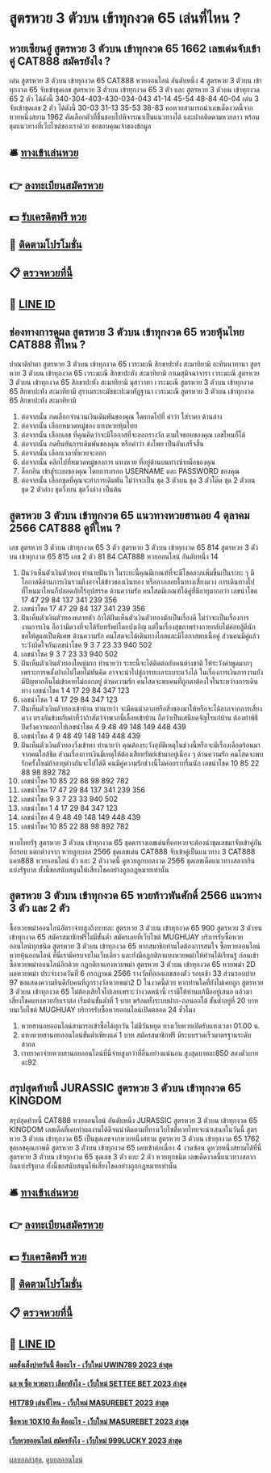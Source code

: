 # สูตรหวย 3 ตัวบน เข้าทุกงวด 65 เล่นที่ไหน ?
## หวยเซียนอู๋ สูตรหวย 3 ตัวบน เข้าทุกงวด 65 1662 เลขเด่นจับเข้าคู่ CAT888 สมัครยังไง ?
เด่น สูตรหวย 3 ตัวบน เข้าทุกงวด 65 CAT888 หวยออนไลน์ อันดับหนึ่ง 4 สูตรหวย 3 ตัวบน เข้าทุกงวด 65 จับเข้าชุดเลข สูตรหวย 3 ตัวบน เข้าทุกงวด 65 3 ตัว และ สูตรหวย 3 ตัวบน เข้าทุกงวด 65 2 ตัว ได้ดังนี้
340-304-403-430-034-043
41-14
45-54
48-84
40-04
เด่น 3 จับเข้าชุดเลข 2 ตัว ได้ดังนี้
30-03
31-13
35-53
38-83
คอหวยสามารถนำเลขเด็ดงวดนี้จากหวยหนึ่งสยาม 1962 คัดเลือกตัวที่ชื่นชอบไปพิจารณาเป็นแนวทางได้ และฝากติดตามหวยลาว พร้อมชุดแนวทางที่เว็บไซต์ของเราด้วย
ขอขอบคุณเจ้าของข้อมูล


## 🛎 [ทางเข้าเล่นหวย](https://bit.ly/3BG5bNw)
## 👉 [ลงทะเบียนสมัครหวย](https://bit.ly/3BG5bNw)
## 💵 [รับเครดิตฟรี หวย](https://bit.ly/3C3mvgS)
## 👑 [ติดตามโปรโมชั่น](https://bit.ly/3C3mvgS)
## 📋 [ตรวจหวยที่นี้](https://bit.ly/3C3mvgS)
## 📱 [LINE ID](https://bit.ly/3C3mvgS)

## ช่องทางการดูผล สูตรหวย 3 ตัวบน เข้าทุกงวด 65 หวยหุ้นไทย CAT888 ที่ไหน ?
ปาณาติปาตา สูตรหวย 3 ตัวบน เข้าทุกงวด 65 เวระมะณี สิกขาปะทัง สะมาทิยามิ
อะทินนาทานา สูตรหวย 3 ตัวบน เข้าทุกงวด 65 เวระมะณี สิกขาปะทัง สะมาทิยามิ
กาเมสุมิจฉาจารา เวระมะณี สูตรหวย 3 ตัวบน เข้าทุกงวด 65 สิกขาปะทัง สะมาทิยามิ
มุสาวาทา เวระมะณี สูตรหวย 3 ตัวบน เข้าทุกงวด 65 สิกขาปะทัง สะมาทิยามิ
สุราเมระยะมัชชะปะมาทัฏฐานา เวระมะณี สูตรหวย 3 ตัวบน เข้าทุกงวด 65 สิกขาปะทัง สะมาทิยามิ
1. ต่อจากนั้น กดเลือกจำนวนเงินเดิมพันของคุณ โดยกดไปที่ คำว่า ใส่ราคา ด้านล่าง
2. ต่อจากนั้น เลือกหมวดหมู่ของ แทงหวยหุ้นไทย
3. ต่อจากนั้น เลือกเลข ที่คุณคิดว่าจะมีโอกาสที่จะออกรางวัล ตามใจชอบของคุณ เลขไหนก็ได้
4. ต่อจากนั้น กดยืนยันการเดิมพันของคุณ หรือคำว่า ส่งโพย เป็นอันเสร็จสิ้น
5. ต่อจากนั้น เลือกเวลาที่หวยจะออก
6. ต่อจากนั้น คลิกไปที่หมวดหมู่ของการ แทงหวย ที่อยู่ด้านบนทางซ้ายมือของคุณ
7. ล็อกอิน เข้าสู่ระบบของคุณ โดยการกรอก USERNAME และ PASSWORD ของคุณ
8. ต่อจากนั้น เลือกชุดที่คุณจะทำการเดิมพัน ไม่ว่าจะเป็น ชุด 3 ตัวบน ชุด 3 ตัวโต๊ด ชุด 2 ตัวบน ชุด 2 ตัวล่าง ชุดวิ่งบน ชุดวิ่งล่าง เป็นต้น

## สูตรหวย 3 ตัวบน เข้าทุกงวด 65 แนวทางหวยฮานอย 4 ตุลาคม 2566 CAT888 ดูที่ไหน ?
เลข สูตรหวย 3 ตัวบน เข้าทุกงวด 65 3 ตัว สูตรหวย 3 ตัวบน เข้าทุกงวด 65 814 สูตรหวย 3 ตัวบน เข้าทุกงวด 65 815
เลข 2 ตัว 81 84 CAT888 หวยออนไลน์ อันดับหนึ่ง 14
1. ฝันว่าเห็นตัวเงินตัวทอง ทำนายฝันว่า ในระยะนี้คุณมีเกณฑ์ที่จะมีโชคลาภเพิ่มขึ้นเป็นระยะ ๆ มีโอกาสดีด้านการเงินรวมถึงอาจได้ข้าวของเงินทอง หรือลาภลอยในทางเสี่ยงดวง การเดินทางไปที่ไหนมาไหนก็ปลอดภัยไร้อุปสรรค ด้านความรัก คนโสดมีเกณฑ์ได้คู่ที่มีอายุมากกว่า เลขนำโชค 17 47 29 84 137 341 239 356
2. เลขนำโชค 17 47 29 84 137 341 239 356
3. ฝันเห็นตัวเงินตัวทองหลายตัว ถ้าได้ฝันเห็นตัวเงินตัวทองมักเป็นเรื่องดี ไม่ว่าจะเป็นเรื่องการงานการเงิน ถือว่ามีดวงที่จะได้รับทรัพย์โดยบังเอิญ แต่ในเรื่องสุขภาพร่างกายกลับไม่ค่อยสู้ดีนัก ขอให้ดูแลเป็นพิเศษ ด้านความรัก คนโสดจะได้เดินทางไกลและมีโอกาสพบเนื้อคู่ ส่วนคนมีคู่แล้วระวังผิดใจกันเลขนำโชค 9 3 7 23 33 940 502
4. เลขนำโชค 9 3 7 23 33 940 502
5. ฝันเห็นตัวเงินตัวทองใหญ่มาก ทำนายว่า ระยะนี้จะได้ติดต่อกับคนต่างชาติ ให้ระวังคำพูดมากๆเพราะการพลั้งปากไปโดยไม่ทันคิด อาจจะนำไปสู่การทะเลาะเบาะแว้งได้ ในเรื่องการเงินการงานยังมีปัญหากลืนไม่เข้าคายไม่ออกอยู่ ด้านความรัก คนโสดจะพบคนที่ถูกตาต้องใจในระหว่างการเดินทาง เลขนำโชค 1 4 17 29 84 347 123
6. เลขนำโชค 1 4 17 29 84 347 123
7. ฝันเห็นตัวเงินตัวทองเข้าบ้าน ทำนายว่า จะมีคนนำลาภหรือสิ่งของมาให้หรือจะได้ลาภจากการเสี่ยงดวง ตรงกันข้ามกับคำที่ว่าถ้าสัตว์จำพวกนี้เลื้อยเข้าบ้าน ถือว่าเป็นเสนียดจัญไรแก่บ้าน ต้องทำพิธีปัดรังควานออกไปเลขนำโชค 4 9 48 49 148 149 448 439
8. เลขนำโชค 4 9 48 49 148 149 448 439
9. ฝันเห็นตัวเงินตัวทองวิ่งเข้าหา ทำนายว่า คุณต้องระวังอุบัติเหตุในช่วงนี้หรือจะมีเรื่องเดือดร้อนมาจากคนใกล้ชิด ส่วนเรื่องการเงินมีเหตุให้ต้องเสียทรัพย์เข้ามาอยู่เนือง ๆ ด้านความรัก คนโสดจะพบรักครั้งใหม่ถ้าอายุต่างกันจะไปได้ดี คนมีคู่ความรักช่วงนี้ไม่ค่อยราบรื่นนัก เลขนำโชค 10 85 22 88 98 892 782
10. เลขนำโชค 10 85 22 88 98 892 782
11. เลขนำโชค 17 47 29 84 137 341 239 356
12. เลขนำโชค 9 3 7 23 33 940 502
13. เลขนำโชค 1 4 17 29 84 347 123
14. เลขนำโชค 4 9 48 49 148 149 448 439
15. เลขนำโชค 10 85 22 88 98 892 782

หวยไทยรัฐ สูตรหวย 3 ตัวบน เข้าทุกงวด 65 ชุดตารางเลขเด่นที่คอหวยจะต้องนำชุดเลขมาจับเข้าคู่กันอีกรอบ แตกต่างจาก หวยลูกบอล 2566 ชุดเลขเด่น CAT888 จับเข้าคู่เป็นแนวทาง 3 CAT888 แคท888 หวยออนไลน์ ตัว และ 2 ตัวงวดนี้ ดูหวยลูกบอลงวด 2566 ชุดเลขเด็ดแนวทางสลากกินแบ่งรัฐบาล ทั้งนี้ขอสนับสนุนให้เสี่ยงโชคอย่างถูกกฎหมายเท่านั้น

## สูตรหวย 3 ตัวบน เข้าทุกงวด 65 หวยท้าวพันศักดิ์ 2566 แนวทาง 3 ตัว และ 2 ตัว
ซื้อหวยพม่าออนไลน์อัตราจ่ายสูงถึงบาทละ สูตรหวย 3 ตัวบน เข้าทุกงวด 65 900 สูตรหวย 3 ตัวบน เข้าทุกงวด 65 สมัครสมาชิกฟรีไม่มีขั้นต่ำ สมัครเลยที่เว็บไซต์ MUGHUAY บริการรับซื้อหวยออนไลน์ทุกชนิด สูตรหวย 3 ตัวบน เข้าทุกงวด 65 หากสมาชิกท่านใดต้องการสนใจ ซื้อหวยออนไลน์ หวยหุ้นออนไลน์ ที่นี่เรามีครบจบในเว็บเดียว และยังมีกฏกติกาแทงหวยพม่าให้ท่านได้เรียนรู้ ก่อนเข้าซื้อหวยพม่าออนไลน์อีกด้วย
กฏกติกาแทงหวยพม่า สูตรหวย 3 ตัวบน เข้าทุกงวด 65 หวยพม่า 2D
ผลหวยพม่า ประจำงวดวันที่ 6 กรกฏาคม 2566 รางวัลที่ออกเลขสองตัว รอบเช้า 33 ส่วนรอบบ่าย 97 ขอแสดงความยินดีกับคนที่ถูกรางวัลหวยพม่า2 D ในงวดนี้ด้วย หากท่านใดที่ยังไม่เคยถูก สูตรหวย 3 ตัวบน เข้าทุกงวด 65 ไม่ต้องเสียใจไปเลยเพราะว่างวดหน้านี้ เรามีให้ท่านแก้มืออยู่เสมอ แล้วมาเสี่ยงโชคแทงหวยกับเราต่อ เริ่มต้นขั้นต่ำที่ 1 บาท พร้อมทั้งระบบฝาก-ถอนออโต้ ขั้นต่ำอยู่ที่ 20 บาท บนเว็บไซต์ MUGHUAY บริการรับซื้อหวยออนไลน์เปิดตลอด 24 ชั่วโมง
1. หวยฮานอยออนไลน์สามารถเข้าซื้อได้ทุกวัน ไม่มีวันหยุด ทางเว็บหวยเปิดรับแทงเวลา 01.00 น.
2. แทงหวยฮานอยออนไลน์ขั้นต่ำเพียงแค่ 1 บาท สมัครสมาชิกฟรี มีระบบรวดเร็วมาตรฐานระดับสากล
3. เรทราคาจ่ายหวยฮานอยออนไลน์ที่นี่จ่ายสูงกว่าที่อื่นอย่างแน่นอน สูงสุดบาทละ850 สองตัวบาทละ92

## สรุปสุดท้ายนี้ JURASSIC สูตรหวย 3 ตัวบน เข้าทุกงวด 65 KINGDOM
สรุปสุดท้ายนี้ CAT888 หวยออนไลน์ อันดับหนึ่ง JURASSIC สูตรหวย 3 ตัวบน เข้าทุกงวด 65 KINGDOM เลขเด็ดที่เคยทำผลงานได้ดีจนน่าติดตามที่ทางเว็บไซตืหวยไทยจะนำเสนอในวันนี้ สูตรหวย 3 ตัวบน เข้าทุกงวด 65 เป็นชุดเลขจากหวยหนึ่งสยาม สูตรหวย 3 ตัวบน เข้าทุกงวด 65 1762 ชุดเลขคุณภาพดี สูตรหวย 3 ตัวบน เข้าทุกงวด 65 เคยเข้าต่อเนื่อง 4 งวดซ้อน ดูหวยหนึ่งสยามได้ที่นี่ สูตรหวย 3 ตัวบน เข้าทุกงวด 65 ชุดเลข 3 ตัว และ 2 ตัว หวยทุกชนิด เลขเด็ดงวดนี้แนวทางสลากกินแบ่งรัฐบาล ทั้งนี้ขอสนับสนุนให้เสี่ยงโชคอย่างถูกกฎหมายเท่านั้น

## 🛎 [ทางเข้าเล่นหวย](https://bit.ly/3BG5bNw)
## 👉 [ลงทะเบียนสมัครหวย](https://bit.ly/3BG5bNw)
## 💵 [รับเครดิตฟรี หวย](https://bit.ly/3C3mvgS)
## 👑 [ติดตามโปรโมชั่น](https://bit.ly/3C3mvgS)
## 📋 [ตรวจหวยที่นี้](https://bit.ly/3C3mvgS)
## 📱 [LINE ID](https://bit.ly/3C3mvgS)

#### [ผลฮั่งเส็งบ่ายวันนี้ คืออะไร - เว็บใหม่ UWIN789 2023 ล่าสุด](https://atom.io/themes/ผลฮั่งเส็งบ่ายวันนี้%20คืออะไร%20-%20เว็บใหม่%20uwin789%202023%20ล่าสุด)
#### [แอ พ ซื้อ หวยลาว เลือกยังไง - เว็บใหม่ SETTEE BET 2023 ล่าสุด](https://atom.io/themes/แอ%20พ%20ซื้อ%20หวยลาว%20เลือกยังไง%20-%20เว็บใหม่%20settee%20bet%202023%20ล่าสุด)
#### [HIT789 เล่นที่ไหน - เว็บใหม่ MASUREBET 2023 ล่าสุด](https://atom.io/themes/hit789%20เล่นที่ไหน%20-%20เว็บใหม่%20masurebet%202023%20ล่าสุด)
#### [ซื้อหวย 10X10 คือ คืออะไร - เว็บใหม่ MASUREBET 2023 ล่าสุด](https://atom.io/themes/ซื้อหวย%2010x10%20คือ%20คืออะไร%20-%20เว็บใหม่%20masurebet%202023%20ล่าสุด)
#### [เว็บหวยออนไลน์ สมัครยังไง - เว็บใหม่ 999LUCKY 2023 ล่าสุด](https://atom.io/themes/เว็บหวยออนไลน์%20สมัครยังไง%20-%20เว็บใหม่%20999lucky%202023%20ล่าสุด)

[ผลบอลล่าสุด](https://siamsport.tv "ผลบอลล่าสุด"), [ดูบอลออนไลน์](https://siamsport.tv/ดูบอลสด "ดูบอลออนไลน์")